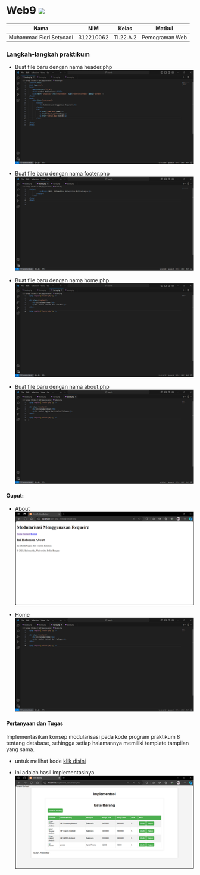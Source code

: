 # Web9  <img src=https://kinsta.com/wp-content/uploads/2023/10/PHP_Feature-Image-1024x536.jpg width = "130px">
|**Nama**|**NIM**|**Kelas**|**Matkul**|
|----|---|-----|------|
|Muhammad Fiqri Setyoadi|312210062|TI.22.A.2|Pemograman Web|


### Langkah-langkah praktikum

- Buat file baru dengan nama header.php
![img](SS/header.png)

- Buat file baru dengan nama footer.php
![img](SS/footer.png)

- Buat file baru dengan nama home.php
![img](SS/home.png)

- Buat file baru dengan nama about.php
![img](SS/about.png)

#### Ouput:
- About
![img](SS/hasil_About.png)

- Home 
![img](SS/home.png)

#### Pertanyaan dan Tugas
Implementasikan konsep modularisasi pada kode program praktikum 8 tentang database, sehingga setiap halamannya memiliki template tampilan yang sama.

- untuk melihat kode [klik disini](implement_lab8)

- ini adalah hasil implementasinya
![img](SS/implement.png)
